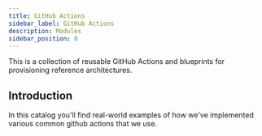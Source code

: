 ```yaml
---
title: GitHub Actions
sidebar_label: GitHub Actions
description: Modules
sidebar_position: 0
---
```


This is a collection of reusable GitHub Actions and blueprints for provisioning reference architectures.

## Introduction

In this catalog you'll find real-world examples of how we've implemented various common github actions that we use.
